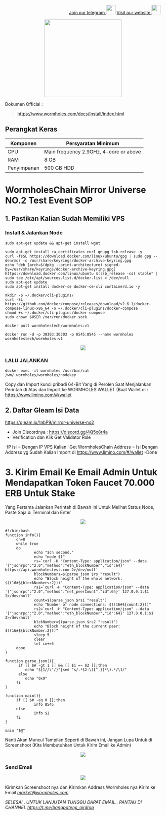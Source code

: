 <p style="font-size:14px" align="right">
<a href="https://t.me/bangpateng_group" target="_blank">Join our telegram <img src="https://user-images.githubusercontent.com/50621007/183283867-56b4d69f-bc6e-4939-b00a-72aa019d1aea.png" width="30"/></a>
<a href="https://bangpateng.com/" target="_blank">Visit our website <img src="https://user-images.githubusercontent.com/38981255/184068977-2d456b1a-9b50-4b75-a0a7-4909a7c78991.png" width="30"/></a>
</p>

<p align="center">
  <img height="250" height="250" src="https://user-images.githubusercontent.com/38981255/197592560-3918c8df-c20b-4dd7-89f6-ea76a3f0f89d.png">
</p>

Dokumen Official :
> https://www.wormholes.com/docs/Install/index.html

## Perangkat Keras

|  Komponen |  Persyaratan Minimum |
| ------------ | ------------ |
| CPU  | Main frequency 2.9GHz, 4-core or above  |
| RAM | 8 GB  |
| Penyimpanan  | 500 GB HDD |

# WormholesChain Mirror Universe NO.2 Test Event SOP

## 1. Pastikan Kalian Sudah Memiliki VPS

### Install & Jalankan Node
```
sudo apt-get update && apt-get install wget
```
```
sudo apt-get install ca-certificates curl gnupg lsb-release -y
curl -fsSL https://download.docker.com/linux/ubuntu/gpg | sudo gpg --dearmor -o /usr/share/keyrings/docker-archive-keyring.gpg
echo "deb [arch=$(dpkg --print-architecture) signed-by=/usr/share/keyrings/docker-archive-keyring.gpg] https://download.docker.com/linux/ubuntu $(lsb_release -cs) stable" | sudo tee /etc/apt/sources.list.d/docker.list > /dev/null
sudo apt-get update
sudo apt-get install docker-ce docker-ce-cli containerd.io -y
```
```
mkdir -p ~/.docker/cli-plugins/
curl -SL https://github.com/docker/compose/releases/download/v2.6.1/docker-compose-linux-x86_64 -o ~/.docker/cli-plugins/docker-compose
chmod +x ~/.docker/cli-plugins/docker-compose
sudo chown $USER /var/run/docker.sock
```
```
docker pull wormholestech/wormholes:v1
```
```
docker run -d -p 30303:30303 -p 8545:8545 --name wormholes wormholestech/wormholes:v1
```

<p align="center">
  <img height="auto" height="auto" src="https://user-images.githubusercontent.com/38981255/197593093-de2b889e-9aaf-42ec-914f-25308359f592.png">
</p>

### LALU JALANKAN
```
docker exec -it wormholes /usr/bin/cat /wm/.wormholes/wormholes/nodekey
```
Copy dan Import kunci pribadi 64-Bit Yang di Peroleh Saat Menjalankan Perintah di Atas dan Import ke WORMHOLES WALLET (Buat Wallet di : https://www.limino.com/#/wallet

## 2. Daftar Gleam Isi Data

https://gleam.io/1nbP9/mirror-universe-no2

- Join Discordnya : https://discord.gg/4Q5x8r4a
- Verification dan Klik Get Validator Role

-IP isi = Dengan IP VPS Kalian
-Get WormholesChain Address = Isi Dengan Address yg Sudah Kalian Import di https://www.limino.com/#/wallet
-Done

# 3. Kirim Email Ke Email Admin Untuk Mendapatkan Token Faucet 70.000 ERB Untuk Stake

Yang Pertama Jalankan Perintah di Bawah Ini Untuk Melihat Status Node, Paste Saja di Terminal dan Enter

<p align="center">
  <img height="auto" height="auto" src="https://user-images.githubusercontent.com/38981255/197594295-41a5d0dd-ab41-4ccd-9499-71039b75c497.png">
</p>

```
#!/bin/bash
function info(){
     cn=0
     while true
     do
             echo "$cn second."
             echo "node $1"
             rs=`curl -H "Content-Type: application/json" --data '{"jsonrpc":"2.0","method":"eth_blockNumber","id":64}' https://api.wormholestest.com 2>/dev/null`
             blockNumbers=$(parse_json $rs "result")
             echo "Block height of the whole network: $((16#${blockNumbers:2}))"
             rs1=`curl -H "Content-Type: application/json" --data '{"jsonrpc":"2.0","method":"net_peerCount","id":64}' 127.0.0.1:$1 2>/dev/null`
             count=$(parse_json $rs1 "result")
             echo "Number of node connections: $((16#${count:2}))"
             rs2=`curl -H "Content-Type: application/json" --data '{"jsonrpc":"2.0","method":"eth_blockNumber","id":64}' 127.0.0.1:$1 2>/dev/null`
             blckNumber=$(parse_json $rs2 "result")
             echo "Block height of the current peer: $((16#${blckNumber:2}))"
             sleep 5
             clear
             let cn+=5
     done
}

function parse_json(){
      if [[ $# -gt 1 ]] && [[ $1 =~ $2 ]];then
         echo "${1//\"/}"|sed "s/.*$2:\([^,}]*\).*/\1/"
      else
         echo "0x0"
     fi
}

function main(){
     if [[ $# -eq 0 ]];then
             info 8545
     else
             info $1
     fi
}

main "$@"
```
Nanti Akan Muncul Tampilan Seperti di Bawah ini, Jangan Lupa Untuk di Screenshoot (Kita Membutuhkan Untuk Kirim Email ke Admin)

<p align="center">
  <img height="auto" height="auto" src="https://user-images.githubusercontent.com/38981255/197594574-484b47a4-e661-48ee-9d4b-339157d632a9.png">
</p>

### Send Email

<p align="center">
  <img height="auto" height="auto" src="https://user-images.githubusercontent.com/38981255/197600515-c8d61ff3-e148-405b-aa03-590a37bdf402.png">
</p>


Kirimkan Screenshoot nya dan Kirimkan Address Wormholes nya Kirim ke Email *market@wormholes.com*

*SELESAI.. UNTUK LANJUTAN TUNGGU DAPAT EMAIL.. PANTAU DI CHANNEL https://t.me/bangpateng_airdrop*
